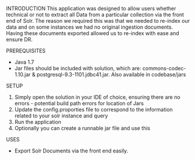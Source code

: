 INTRODUCTION
This application was designed to allow users whether technical or not to extract all Data from a particular collection via the front end of Solr. The reason we required this was that we needed to re-index our data and on some instances we had no original ingestion documents. Having these documents exported allowed us to re-index with ease and ensure DR.

PREREQUISITES
- Java 1.7
- Jar files should be included with solution, which are: commons-codec-1.10.jar & postgresql-9.3-1101.jdbc41.jar. Also available in codebase/jars

SETUP
1. Simply open the solution in your IDE of choice, ensuring there are no errors - potential build path errors for location of Jars
2. Update the config.proporties file to correspond to the information related to your solr instance and query
3. Run the application
4. Optionally you can create a runnable jar file and use this

USES
- Export Solr Documents via the front end easily.